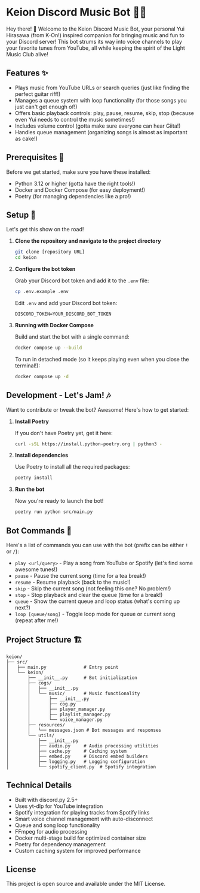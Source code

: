 # Keion Discord Music Bot 🎸🍰

Hey there! 👋 Welcome to the Keion Discord Music Bot, your personal Yui Hirasawa (from K-On!) inspired companion for bringing music and fun to your Discord server! This bot strums its way into voice channels to play your favorite tunes from YouTube, all while keeping the spirit of the Light Music Club alive!

## Features ✨

-   Plays music from YouTube URLs or search queries (just like finding the perfect guitar riff!)
-   Manages a queue system with loop functionality (for those songs you just can't get enough of!)
-   Offers basic playback controls: play, pause, resume, skip, stop (because even Yui needs to control the music sometimes!)
-   Includes volume control (gotta make sure everyone can hear Giita!)
-   Handles queue management (organizing songs is almost as important as cake!)

## Prerequisites 📝

Before we get started, make sure you have these installed:

-   Python 3.12 or higher (gotta have the right tools!)
-   Docker and Docker Compose (for easy deployment!)
-   Poetry (for managing dependencies like a pro!)

## Setup 🚀

Let's get this show on the road!

1.  **Clone the repository and navigate to the project directory**

    ```bash
    git clone [repository URL]
    cd keion
    ```

2.  **Configure the bot token**

    Grab your Discord bot token and add it to the `.env` file:

    ```bash
    cp .env.example .env
    ```

    Edit `.env` and add your Discord bot token:

    ```
    DISCORD_TOKEN=YOUR_DISCORD_BOT_TOKEN
    ```

3.  **Running with Docker Compose**

    Build and start the bot with a single command:

    ```bash
    docker compose up --build
    ```

    To run in detached mode (so it keeps playing even when you close the terminal!):

    ```bash
    docker compose up -d
    ```

## Development - Let's Jam! 🎶

Want to contribute or tweak the bot? Awesome! Here's how to get started:

1.  **Install Poetry**

    If you don't have Poetry yet, get it here:

    ```bash
    curl -sSL https://install.python-poetry.org | python3 -
    ```

2.  **Install dependencies**

    Use Poetry to install all the required packages:

    ```bash
    poetry install
    ```

3.  **Run the bot**

    Now you're ready to launch the bot!

    ```bash
    poetry run python src/main.py
    ```

## Bot Commands 🎤

Here's a list of commands you can use with the bot (prefix can be either `!` or `/`):

-   `play <url/query>` - Play a song from YouTube or Spotify (let's find some awesome tunes!)
-   `pause` - Pause the current song (time for a tea break!)
-   `resume` - Resume playback (back to the music!)
-   `skip` - Skip the current song (not feeling this one? No problem!)
-   `stop` - Stop playback and clear the queue (time for a break!)
-   `queue` - Show the current queue and loop status (what's coming up next?)
-   `loop [queue/song]` - Toggle loop mode for queue or current song (repeat after me!)

## Project Structure 🏗️

```
keion/
├── src/
│   ├── main.py              # Entry point
│   └── keion/
│       ├── __init__.py      # Bot initialization
│       ├── cogs/
│       │   ├── __init__.py
│       │   └── music/       # Music functionality
│       │       ├── __init__.py
│       │       ├── cog.py
│       │       ├── player_manager.py
│       │       ├── playlist_manager.py
│       │       └── voice_manager.py
│       ├── resources/
│       │   └── messages.json # Bot messages and responses
│       └── utils/
│           ├── __init__.py
│           ├── audio.py     # Audio processing utilities
│           ├── cache.py     # Caching system
│           ├── embed.py     # Discord embed builders
│           ├── logging.py   # Logging configuration
│           └── spotify_client.py  # Spotify integration
```

## Technical Details

- Built with discord.py 2.5+
- Uses yt-dlp for YouTube integration
- Spotify integration for playing tracks from Spotify links
- Smart voice channel management with auto-disconnect
- Queue and song loop functionality
- FFmpeg for audio processing
- Docker multi-stage build for optimized container size
- Poetry for dependency management
- Custom caching system for improved performance

## License

This project is open source and available under the MIT License.